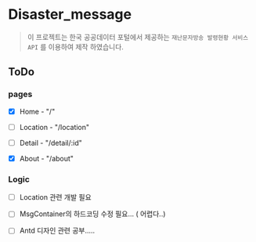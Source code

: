 # Disaster_message

> 이 프로젝트는 한국 공공데이터 포털에서 제공하는 `재난문자방송 발령현황 서비스 API` 를 이용하여 제작 하였습니다.


## ToDo

### pages
 
 - [x] Home - "/"

 - [ ] Location - "/location"
 
 - [ ] Detail - "/detail/:id"
 
 - [x] About - "/about"

### Logic

 - [ ] Location 관련 개발 필요
 - [ ] MsgContainer의 하드코딩 수정 필요... ( 어렵다..)
 - [ ] Antd 디자인 관련 공부.....
  
 
 